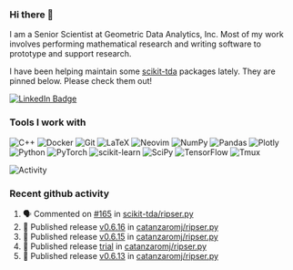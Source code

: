 ### Hi there 👋

I am a Senior Scientist at Geometric Data Analytics, Inc. Most of my work involves
performing mathematical research and writing software to prototype and support
research. 

I have been helping maintain some [scikit-tda](https://docs.scikit-tda.org) packages lately. 
They are pinned below. Please check them out!

<div id="badges">
  <a href="https://www.linkedin.com/in/michael-catanzaro-a8335547">
    <img src="https://img.shields.io/badge/LinkedIn-blue?style=for-the-badge&logo=linkedin&logoColor=white" alt="LinkedIn Badge"/>
  </a>
</div>


### Tools I work with

![C++](https://img.shields.io/badge/c++-%2300599C.svg?style=for-the-badge&logo=c%2B%2B&logoColor=white)
![Docker](https://img.shields.io/badge/Docker-2CA5E0?style=for-the-badge&logo=docker&logoColor=white)
![Git](https://img.shields.io/badge/GIT-E44C30?style=for-the-badge&logo=git&logoColor=white)
![LaTeX](https://img.shields.io/badge/latex-%23008080.svg?style=for-the-badge&logo=latex&logoColor=white)
![Neovim](https://img.shields.io/badge/NeoVim-%2357A143.svg?&style=for-the-badge&logo=neovim&logoColor=white)
![NumPy](https://img.shields.io/badge/numpy-%23013243.svg?style=for-the-badge&logo=numpy&logoColor=white)
![Pandas](https://img.shields.io/badge/pandas-%23150458.svg?style=for-the-badge&logo=pandas&logoColor=white)
![Plotly](https://img.shields.io/badge/Plotly-%233F4F75.svg?style=for-the-badge&logo=plotly&logoColor=white)
![Python](https://img.shields.io/badge/python-3670A0?style=for-the-badge&logo=python&logoColor=ffdd54)
![PyTorch](https://img.shields.io/badge/PyTorch-%23EE4C2C.svg?style=for-the-badge&logo=PyTorch&logoColor=white)
![scikit-learn](https://img.shields.io/badge/scikit--learn-%23F7931E.svg?style=for-the-badge&logo=scikit-learn&logoColor=white)
![SciPy](https://img.shields.io/badge/SciPy-%230C55A5.svg?style=for-the-badge&logo=scipy&logoColor=%white)
![TensorFlow](https://img.shields.io/badge/TensorFlow-%23FF6F00.svg?style=for-the-badge&logo=TensorFlow&logoColor=white)
![Tmux](https://img.shields.io/badge/tmux-1BB91F?style=for-the-badge&logo=tmux&logoColor=white)

![Activity](https://github-readme-activity-graph.vercel.app/graph?username=catanzaromj&theme=github)

### Recent github activity

<!--START_SECTION:activity-->
1. 🗣 Commented on [#165](https://github.com/scikit-tda/ripser.py/issues/165#issuecomment-2188822261) in [scikit-tda/ripser.py](https://github.com/scikit-tda/ripser.py)
2. 🚀 Published release [v0.6.16](https://github.com/catanzaromj/ripser.py/releases/tag/v0.6.16) in [catanzaromj/ripser.py](https://github.com/catanzaromj/ripser.py)
3. 🚀 Published release [v0.6.15](https://github.com/catanzaromj/ripser.py/releases/tag/v0.6.15) in [catanzaromj/ripser.py](https://github.com/catanzaromj/ripser.py)
4. 🚀 Published release [trial](https://github.com/catanzaromj/ripser.py/releases/tag/v0.6.14) in [catanzaromj/ripser.py](https://github.com/catanzaromj/ripser.py)
5. 🚀 Published release [v0.6.13](https://github.com/catanzaromj/ripser.py/releases/tag/v0.6.13) in [catanzaromj/ripser.py](https://github.com/catanzaromj/ripser.py)
<!--END_SECTION:activity-->
